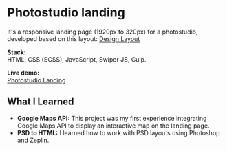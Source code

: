 # Photostudio landing
It's a responsive landing page (1920px to 320px)  for a photostudio, developed based on this layout:
[Design Layout](https://drive.google.com/file/d/1vAc75iE8djlMB7lPnXv5WIid_FEQofR5/view)

**Stack:**  
HTML, CSS (SCSS), JavaScript, Swiper JS, Gulp.

**Live demo:**  
[Photostudio Landing](https://andriiam.github.io/photostudio/)

## What I Learned

- **Google Maps API:** This project was my first experience integrating Google Maps API to display an interactive map on the landing page.
- **PSD to HTML:** I learned how to work with PSD layouts using Photoshop and Zeplin.
